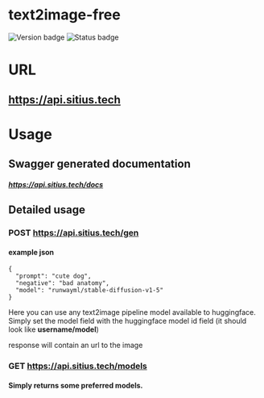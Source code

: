 # text2image-free
![Version badge](https://img.shields.io/badge/version-beta--0.1-blue)
![Status badge](https://img.shields.io/badge/status-online-green)

# URL 
## https://api.sitius.tech

# Usage
## Swagger generated documentation
##### https://api.sitius.tech/docs

## Detailed usage

### POST https://api.sitius.tech/gen

#### example json

```
{
  "prompt": "cute dog",
  "negative": "bad anatomy",
  "model": "runwayml/stable-diffusion-v1-5"
}
```

Here you can use any text2image pipeline model available to huggingface.
Simply set the model field with the huggingface model id field (it should look like **username/model**)

response will contain an url to the image

### GET https://api.sitius.tech/models

#### Simply returns some preferred models.
